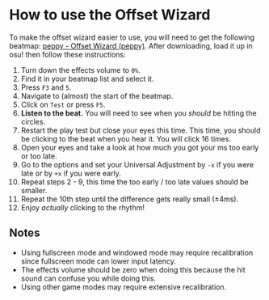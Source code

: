# How to use the Offset Wizard

To make the offset wizard easier to use, you will need to get the following beatmap: [peppy - Offset Wizard (peppy)](https://osu.ppy.sh/s/4659).
After downloading, load it up in osu! then follow these instructions:

1. Turn down the effects volume to `0%`.
2. Find it in your beatmap list and select it.
3. Press `F3` and `5`.
4. Navigate to (almost) the start of the beatmap.
5. Click on `Test` or press `F5`.
6. **Listen to the beat.** You will need to see when you *should* be hitting the circles.
7. Restart the play test but close your eyes this time. This time, you should be clicking to the beat when you hear it. You will click 16 times.
8. Open your eyes and take a look at how much you got your ms too early or too late.
9. Go to the options and set your Universal Adjustment by `-x` if you were late or by `+x` if you were early.
10. Repeat steps 2 - 9, this time the too early / too late values should be smaller.
11. Repeat the 10th step until the difference gets really small (±4ms).
12. Enjoy *actually* clicking to the rhythm!

## Notes

- Using fullscreen mode and windowed mode may require recalibration since fullscreen mode can lower input latency.
- The effects volume should be zero when doing this because the hit sound can confuse you while doing this.
- Using other game modes may require extensive recalibration.
